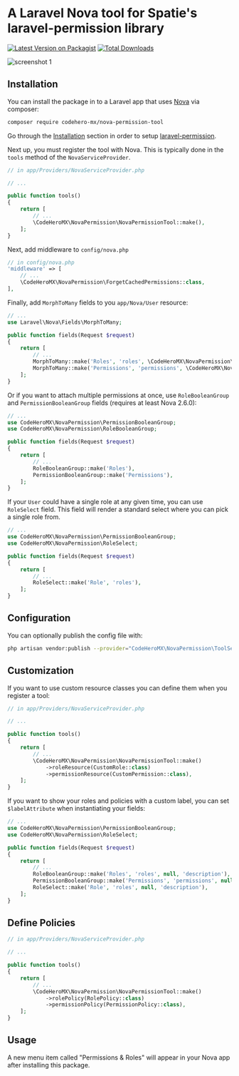 # A Laravel Nova tool for Spatie's laravel-permission library

[![Latest Version on Packagist](https://img.shields.io/packagist/v/codehero-mx/nova-permission-tool.svg?style=flat-square)](https://packagist.org/packages/codehero-mx/nova-permission-tool)
[![Total Downloads](https://img.shields.io/packagist/dt/CodeHeroMX/nova-permission-tool.svg?style=flat-square)](https://packagist.org/packages/CodeHeroMX/nova-permission-tool)

![screenshot 1](https://raw.githubusercontent.com/CodeHeroMX/nova-permission-tool/master/docs/user-resource.png)

## Installation

You can install the package in to a Laravel app that uses [Nova](https://nova.laravel.com) via composer:

```bash
composer require codehero-mx/nova-permission-tool
```

Go through the [Installation](https://github.com/spatie/laravel-permission#installation) section in order to setup [laravel-permission](https://packagist.org/packages/spatie/laravel-permission).

Next up, you must register the tool with Nova. This is typically done in the `tools` method of the `NovaServiceProvider`.

```php
// in app/Providers/NovaServiceProvider.php

// ...

public function tools()
{
    return [
        // ...
        \CodeHeroMX\NovaPermission\NovaPermissionTool::make(),
    ];
}
```

Next, add middleware to `config/nova.php`

```php
// in config/nova.php
'middleware' => [
    // ...
    \CodeHeroMX\NovaPermission\ForgetCachedPermissions::class,
],
```

Finally, add `MorphToMany` fields to you `app/Nova/User` resource:

```php
// ...
use Laravel\Nova\Fields\MorphToMany;

public function fields(Request $request)
{
    return [
        // ...
        MorphToMany::make('Roles', 'roles', \CodeHeroMX\NovaPermission\Role::class),
        MorphToMany::make('Permissions', 'permissions', \CodeHeroMX\NovaPermission\Permission::class),
    ];
}
```

Or if you want to attach multiple permissions at once, use `RoleBooleanGroup` and `PermissionBooleanGroup` fields (requires at least Nova 2.6.0):

```php
// ...
use CodeHeroMX\NovaPermission\PermissionBooleanGroup;
use CodeHeroMX\NovaPermission\RoleBooleanGroup;

public function fields(Request $request)
{
    return [
        // ...
        RoleBooleanGroup::make('Roles'),
        PermissionBooleanGroup::make('Permissions'),
    ];
}
```

If your `User` could have a single role at any given time, you can use `RoleSelect` field. This field will render a standard select where you can pick a single role from.

```php
// ...
use CodeHeroMX\NovaPermission\PermissionBooleanGroup;
use CodeHeroMX\NovaPermission\RoleSelect;

public function fields(Request $request)
{
    return [
        // ...
        RoleSelect::make('Role', 'roles'),
    ];
}
```

## Configuration

You can optionally publish the config file with:

```bash
php artisan vendor:publish --provider="CodeHeroMX\NovaPermission\ToolServiceProvider" --tag="config"
```

## Customization

If you want to use custom resource classes you can define them when you register a tool:

```php
// in app/Providers/NovaServiceProvider.php

// ...

public function tools()
{
    return [
        // ...
        \CodeHeroMX\NovaPermission\NovaPermissionTool::make()
            ->roleResource(CustomRole::class)
            ->permissionResource(CustomPermission::class),
    ];
}

```

If you want to show your roles and policies with a custom label, you can set `$labelAttribute` when instantiating your fields:

```php
// ...
use CodeHeroMX\NovaPermission\PermissionBooleanGroup;
use CodeHeroMX\NovaPermission\RoleSelect;

public function fields(Request $request)
{
    return [
        // ...
        RoleBooleanGroup::make('Roles', 'roles', null, 'description'),
        PermissionBooleanGroup::make('Permissions', 'permissions', null, 'description'),
        RoleSelect::make('Role', 'roles', null, 'description'),
    ];
}
```

## Define Policies 

```php
// in app/Providers/NovaServiceProvider.php

// ...

public function tools()
{
    return [
        // ...
        \CodeHeroMX\NovaPermission\NovaPermissionTool::make()
            ->rolePolicy(RolePolicy::class)
            ->permissionPolicy(PermissionPolicy::class),
    ];
}

```

## Usage

A new menu item called "Permissions & Roles" will appear in your Nova app after installing this package.
